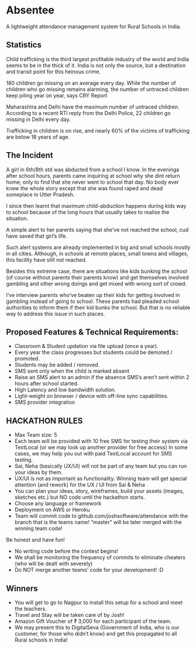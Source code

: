 # Absentee
A lightweight attendance management system for Rural Schools in India.

## Statistics
Child trafficking is the third largest profitable industry of the world and India seems to be in the thick of it. India is not only the source, but a destination and transit point for this heinous crime.

180 children go missing on an average every day. While the number of children who go missing remains alarming, the number of untraced children keep piling year on year, says CRY Report

Maharashtra and Delhi have the maximum number of untraced children. According to a recent RTI reply from the Delhi Police, 22 children go missing in Delhi every day.

Trafficking in children is on rise, and nearly 60% of the victims of trafficking are below 18 years of age.


## The Incident
A girl in 6th/8th std was abducted from a school I know. In the eveninga after school hours, parents came inquiring at school why she dint return home; only to find that she never went to school that day. No body ever knew the whole story except that she was found raped and dead someplace in Utter Pradesh.

I since then learnt that maximum child-abduction happens during kids way to school because of the long hours that usually takes to realise the situation.

A simple alert to her parents saying that she’ve not reached the school, cud have saved that girl’s life.

Such alert systems are already implemented in big and small schools mostly in all cities.
Although, in schools at remote places, small towns and villages, this facility have still not reached.

Besides this extreme case, there are situations like kids bunking the school (of course without parents their parents know) and get themselves involved gambling and other wrong doings and get mixed with wrong sort of crowd.

I’ve interview parents who’ve beaten up their kids for getting involved in gambling instead of going to school. These parents had pleaded school authorities to inform them if their kid bunks the school. But that is no reliable way to address this issue in such places.

## Proposed Features & Technical Requirements:
* Classroom & Student updation via file upload (once a year). 
* Every year the class progresses but students could be demoted / promoted. 
* Students may be added / removed. 
* SMS sent only when the child is marked absent 
* Raise an SMS alert to an admin if the absence SMS’s aren’t sent within 2 hours after school started.
* High Latency and low bandwidth solution.
* Light-weight on browser / device with off-line sync capabilities.
* SMS provider integration


## HACKATHON RULES 
* Max Team size: 5
* Each team will be provided with 10 free SMS for testing their system via TextLocal (or we may look up another provider for free access) In some cases, we may help you out with paid TextLocal account for SMS testing.
* Sai, Neha (basically UX/UI)  will not be part of any team but you can run your ideas by them. 
* UX/UI is not as important as functionality. Winning team will get special attention (and rework) for the UX / UI from Sai & Neha
* You can plan your ideas, story, wireframes, build your assets (images, sketches etc.) but NO code until the hackathon starts. 
* Choose any language or framework 
* Deployment on AWS or Heroku
* Team will commit code to github.com/joshsoftware/attendance with the branch that is the teams name! “master” will be later merged with the winning team code! 

Be honest and have fun! 
* No writing code before the contest begins! 
* We shall be monitoring the frequency of commits to eliminate cheaters (who will be dealt with severely)
* Do NOT merge another teams' code for your development! :D 

## Winners
+ You will get to go to Nagpur to install this setup for a school and meet the teachers.
+ Travel and Stay will be taken care of by Josh! 
+ Amazon Gift Voucher of ₹ 3,000 for each participant of the team. 
+ We may present this to DigitalSeva (Government of India, who is our customer, for those who didn’t know) and get this propagated to all Rural schools in India! 
